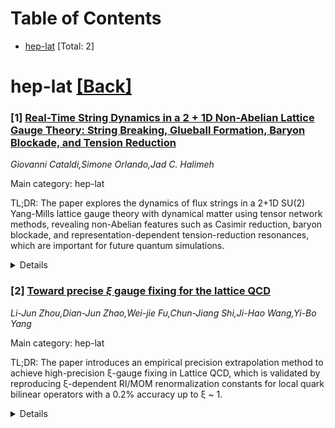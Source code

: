 <div id=toc></div>

# Table of Contents

- [hep-lat](#hep-lat) [Total: 2]


<div id='hep-lat'></div>

# hep-lat [[Back]](#toc)

### [1] [Real-Time String Dynamics in a $2+1$D Non-Abelian Lattice Gauge Theory: String Breaking, Glueball Formation, Baryon Blockade, and Tension Reduction](https://arxiv.org/abs/2509.08868)
*Giovanni Cataldi,Simone Orlando,Jad C. Halimeh*

Main category: hep-lat

TL;DR: The paper explores the dynamics of flux strings in a 2+1D SU(2) Yang-Mills lattice gauge theory with dynamical matter using tensor network methods, revealing non-Abelian features such as Casimir reduction, baryon blockade, and representation-dependent tension-reduction resonances, which are important for future quantum simulations.


<details>
  <summary>Details</summary>
Motivation: To bridge the gap between toy-model Abelian lattice gauge theories (LGTs) and more complex non-Abelian LGTs, providing insights into quark confinement and hadronization that can guide the development of upcoming quantum simulators.

Method: Utilizing tensor network methods to simulate real-time string dynamics in a 2+1D SU(2) Yang-Mills LGT, including the study of string breaking, meson and baryon-antibaryon formation, and non-Abelian fluctuations at various conditions.

Result: String breaking occurs through sharp Casimir reduction and particle formation, with a baryon blockade delaying string breaking at finite baryon density. Non-Abelian fluctuations include glueball loops and self-crossed strings, and higher-energy strings show representation-dependent tension-reduction resonances.

Conclusion: The findings highlight distinctively non-Abelian phenomena in the 2+1D SU(2) Yang-Mills LGT, which are crucial for the design and interpretation of future quantum simulation experiments of non-Abelian LGTs.

Abstract: Understanding flux string dynamics can provide insight into quark confinement
and hadronization. First-principles quantum and numerical simulations have
mostly focused on toy-model Abelian lattice gauge theories (LGTs). With the
advent of state-of-the-art quantum simulation experiments, it is important to
bridge this gap and study string dynamics in non-Abelian LGTs beyond one
spatial dimension. Using tensor network methods, we simulate the real-time
string dynamics of a $2\!+\!1$D SU$(2)$ Yang--Mills LGT with dynamical matter.
In the strong-coupling regime and at resonance, string breaking occurs through
sharp Casimir reduction along with meson and baryon-antibaryon formation, a
distinctively non-Abelian feature. At finite baryon density, we discover a
\textit{baryon blockade} mechanism that delays string breaking. Away from
resonance, the magnetic term drives purely non-Abelian fluctuations: glueball
loops and self-crossed strings that resolve two SU$(2)$ intertwiners with
distinct dynamics. For higher-energy strings, we uncover
representation-dependent tension-reduction resonances. Our findings serve as a
guide for upcoming quantum simulators of non-Abelian LGTs.

</details>


### [2] [Toward precise $ξ$ gauge fixing for the lattice QCD](https://arxiv.org/abs/2509.09367)
*Li-Jun Zhou,Dian-Jun Zhao,Wei-jie Fu,Chun-Jiang Shi,Ji-Hao Wang,Yi-Bo Yang*

Main category: hep-lat

TL;DR: The paper introduces an empirical precision extrapolation method to achieve high-precision ξ-gauge fixing in Lattice QCD, which is validated by reproducing ξ-dependent RI/MOM renormalization constants for local quark bilinear operators with a 0.2% accuracy up to ξ ~ 1.


<details>
  <summary>Details</summary>
Motivation: The motivation of this paper is to address the significant challenges in achieving high-precision ξ-gauge fixing on the lattice, which has limited the application of Lattice QCD to off-shell partons primarily to the Landau gauge. The authors are inspired by the universal power-law dependence of off-shell parton matrix elements on gauge-fixing precision in the Landau gauge and seek to extend this to ξ-gauge.

Method: The method proposed in the paper involves an empirical precision extrapolation approach that approximates high-precision ξ-gauge fixing. This is achieved by defining the bare gauge coupling appropriately and then determining the effective ξ, which allows for the validation of the ξ-gauge fixing procedure through the successful reproduction of ξ-dependent RI/MOM renormalization constants.

Result: The result of the study shows that the proposed method can reproduce the ξ-dependent RI/MOM renormalization constants for local quark bilinear operators with a high level of accuracy (0.2%) up to ξ values of approximately 1, thereby validating the effectiveness of the ξ-gauge fixing procedure.

Conclusion: The conclusion of the paper is that the empirical precision extrapolation method is a valid approach to approximate high-precision ξ-gauge fixing in Lattice QCD, as it successfully reproduces the expected renormalization constants over a wide range of ξ values, thus opening up possibilities for more accurate calculations involving off-shell partons.

Abstract: Lattice QCD provides a first-principles framework for solving Quantum
Chromodynamics (QCD). However, its application to off-shell partons has been
largely restricted to the Landau gauge, as achieving high-precision $\xi$-gauge
fixing on the lattice poses significant challenges. Motivated by a universal
power-law dependence of off-shell parton matrix elements on gauge-fixing
precision in the Landau gauge, we propose an empirical precision extrapolation
method to approximate high-precision $\xi$-gauge fixing. By properly defining
the bare gauge coupling and then the effective $\xi$, we validate our
$\xi$-gauge fixing procedure by successfully reproducing the $\xi$-dependent
RI/MOM renormalization constants for local quark bilinear operators at 0.2\%
level, up to $\xi \sim 1$.

</details>
